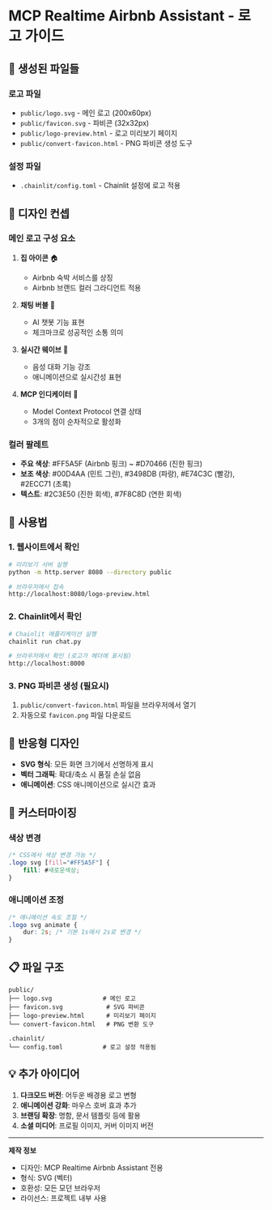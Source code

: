 # MCP Realtime Airbnb Assistant - 로고 가이드

## 📁 생성된 파일들

### 로고 파일
- `public/logo.svg` - 메인 로고 (200x60px)
- `public/favicon.svg` - 파비콘 (32x32px)
- `public/logo-preview.html` - 로고 미리보기 페이지
- `public/convert-favicon.html` - PNG 파비콘 생성 도구

### 설정 파일
- `.chainlit/config.toml` - Chainlit 설정에 로고 적용

## 🎨 디자인 컨셉

### 메인 로고 구성 요소
1. **집 아이콘** 🏠 
   - Airbnb 숙박 서비스를 상징
   - Airbnb 브랜드 컬러 그라디언트 적용

2. **채팅 버블** 💬
   - AI 챗봇 기능 표현
   - 체크마크로 성공적인 소통 의미

3. **실시간 웨이브** 🎵
   - 음성 대화 기능 강조
   - 애니메이션으로 실시간성 표현

4. **MCP 인디케이터** 🔗
   - Model Context Protocol 연결 상태
   - 3개의 점이 순차적으로 활성화

### 컬러 팔레트
- **주요 색상**: #FF5A5F (Airbnb 핑크) ~ #D70466 (진한 핑크)
- **보조 색상**: #00D4AA (민트 그린), #3498DB (파랑), #E74C3C (빨강), #2ECC71 (초록)
- **텍스트**: #2C3E50 (진한 회색), #7F8C8D (연한 회색)

## 🚀 사용법

### 1. 웹사이트에서 확인
```bash
# 미리보기 서버 실행
python -m http.server 8080 --directory public

# 브라우저에서 접속
http://localhost:8080/logo-preview.html
```

### 2. Chainlit에서 확인
```bash
# Chainlit 애플리케이션 실행
chainlit run chat.py

# 브라우저에서 확인 (로고가 헤더에 표시됨)
http://localhost:8000
```

### 3. PNG 파비콘 생성 (필요시)
1. `public/convert-favicon.html` 파일을 브라우저에서 열기
2. 자동으로 `favicon.png` 파일 다운로드

## 📱 반응형 디자인

- **SVG 형식**: 모든 화면 크기에서 선명하게 표시
- **벡터 그래픽**: 확대/축소 시 품질 손실 없음
- **애니메이션**: CSS 애니메이션으로 실시간 효과

## 🔧 커스터마이징

### 색상 변경
```css
/* CSS에서 색상 변경 가능 */
.logo svg [fill="#FF5A5F"] {
    fill: #새로운색상;
}
```

### 애니메이션 조정
```css
/* 애니메이션 속도 조절 */
.logo svg animate {
    dur: 2s; /* 기본 1s에서 2s로 변경 */
}
```

## 📋 파일 구조
```
public/
├── logo.svg              # 메인 로고
├── favicon.svg            # SVG 파비콘
├── logo-preview.html      # 미리보기 페이지
└── convert-favicon.html   # PNG 변환 도구

.chainlit/
└── config.toml           # 로고 설정 적용됨
```

## 💡 추가 아이디어

1. **다크모드 버전**: 어두운 배경용 로고 변형
2. **애니메이션 강화**: 마우스 호버 효과 추가
3. **브랜딩 확장**: 명함, 문서 템플릿 등에 활용
4. **소셜 미디어**: 프로필 이미지, 커버 이미지 버전

---

**제작 정보**
- 디자인: MCP Realtime Airbnb Assistant 전용
- 형식: SVG (벡터)
- 호환성: 모든 모던 브라우저
- 라이선스: 프로젝트 내부 사용